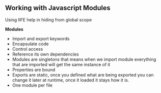 ## Working with Javascript Modules

Using IIFE help in hiding from global scope

**Modules**
- Import and export keywords
- Encapsulate code
- Control access
- Reference its own dependencies
- Modules are singletons that means when we import module everything that are imported will get the same instance of it
- Properties are bound 
- Exports are static, once you defined what are being exported you can change it later at runtime, once it loaded it stays how it is.
- One module per file



